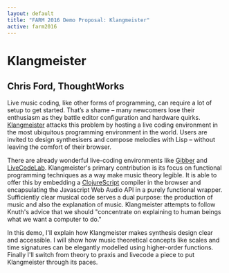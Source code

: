 ```yaml
---
layout: default
title: "FARM 2016 Demo Proposal: Klangmeister"
active: farm2016
---
```


# Klangmeister

## Chris Ford, ThoughtWorks

Live music coding, like other forms of programming, can require a lot of
setup to get started. That’s a shame – many newcomers lose their enthusiasm
as they battle editor configuration and hardware quirks. [Klangmeister](https://ctford.github.io/klangmeister/)
attacks this problem by hosting a live coding environment in the most
ubiquitous programming environment in the world. Users are invited to
design synthesisers and compose melodies with Lisp – without leaving the
comfort of their browser.

There are already wonderful live-coding environments like
[Gibber](http://gibber.mat.ucsb.edu/) and
[LiveCodeLab](http://livecodelab.net/). Klangmeister's primary
contribution is its focus on functional programming techniques as a
way make music theory legible. It is able to offer this by embedding a
[ClojureScript](https://github.com/clojure/clojurescript) compiler in
the browser and encapsulating the Javascript Web Audio API in a purely
functional wrapper. Sufficiently clear musical code serves a dual
purpose: the production of music and also the explanation of
music. Klangmeister attempts to follow Knuth's advice that we should
"concentrate on explaining to human beings what we want a computer to
do."

In this demo, I'll explain how Klangmeister makes synthesis design
clear and accessible. I will show how music theoretical concepts like
scales and time signatures can be elegantly modelled using higher-order
functions. Finally I'll switch from theory to praxis and livecode a piece
to put Klangmeister through its paces.
